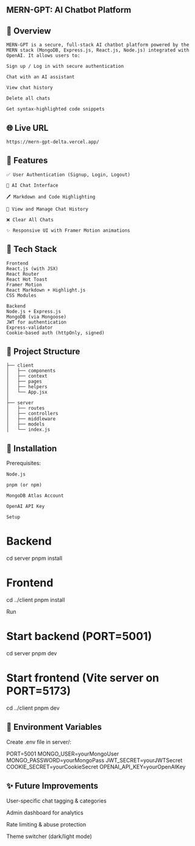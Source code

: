 ## MERN-GPT: AI Chatbot Platform

## 🌟 Overview

    MERN-GPT is a secure, full-stack AI chatbot platform powered by the MERN stack (MongoDB, Express.js, React.js, Node.js) integrated with OpenAI. It allows users to:

    Sign up / Log in with secure authentication

    Chat with an AI assistant

    View chat history

    Delete all chats

    Get syntax-highlighted code snippets

## 🌐 Live URL 

    https://mern-gpt-delta.vercel.app/

## 🚀 Features

    ✅ User Authentication (Signup, Login, Logout)

    🫠 AI Chat Interface

    🖊️ Markdown and Code Highlighting

    🔎 View and Manage Chat History

    ❌ Clear All Chats

    ✨ Responsive UI with Framer Motion animations

## 🛌 Tech Stack

    Frontend
    React.js (with JSX)
    React Router
    React Hot Toast
    Framer Motion
    React Markdown + Highlight.js
    CSS Modules

    Backend
    Node.js + Express.js
    MongoDB (via Mongoose)
    JWT for authentication
    Express-validator
    Cookie-based auth (httpOnly, signed)

## 🚪 Project Structure

    ├── client
    │   ├── components
    │   ├── context
    │   ├── pages
    │   ├── helpers
    │   └── App.jsx
    │
    ├── server
    │   ├── routes
    │   ├── controllers
    │   ├── middleware
    │   ├── models
    │   └── index.js

## 🔧 Installation

Prerequisites:

    Node.js

    pnpm (or npm)

    MongoDB Atlas Account

    OpenAI API Key

    Setup

# Backend
cd server
pnpm install

# Frontend
cd ../client
pnpm install

Run

# Start backend (PORT=5001)
cd server
pnpm dev

# Start frontend (Vite server on PORT=5173)
cd ../client
pnpm dev

## 🔐 Environment Variables

Create .env file in server/:

PORT=5001
MONGO_USER=yourMongoUser
MONGO_PASSWORD=yourMongoPass
JWT_SECRET=yourJWTSecret
COOKIE_SECRET=yourCookieSecret
OPENAI_API_KEY=yourOpenAIKey

## ✨ Future Improvements

User-specific chat tagging & categories

Admin dashboard for analytics

Rate limiting & abuse protection

Theme switcher (dark/light mode)

